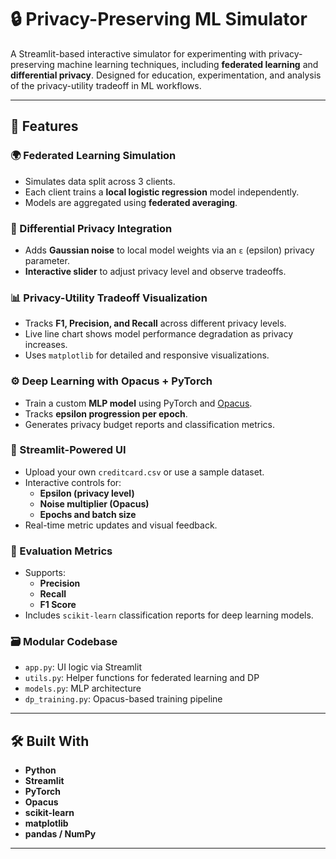 
# 🔒 Privacy-Preserving ML Simulator

A Streamlit-based interactive simulator for experimenting with privacy-preserving machine learning techniques, including **federated learning** and **differential privacy**. Designed for education, experimentation, and analysis of the privacy-utility tradeoff in ML workflows.

---

## 🚀 Features

### 🌍 Federated Learning Simulation
- Simulates data split across 3 clients.
- Each client trains a **local logistic regression** model independently.
- Models are aggregated using **federated averaging**.

### 🧂 Differential Privacy Integration
- Adds **Gaussian noise** to local model weights via an `ε` (epsilon) privacy parameter.
- **Interactive slider** to adjust privacy level and observe tradeoffs.

### 📊 Privacy-Utility Tradeoff Visualization
- Tracks **F1, Precision, and Recall** across different privacy levels.
- Live line chart shows model performance degradation as privacy increases.
- Uses `matplotlib` for detailed and responsive visualizations.

### ⚙️ Deep Learning with Opacus + PyTorch
- Train a custom **MLP model** using PyTorch and [Opacus](https://opacus.ai/).
- Tracks **epsilon progression per epoch**.
- Generates privacy budget reports and classification metrics.

### 📁 Streamlit-Powered UI
- Upload your own `creditcard.csv` or use a sample dataset.
- Interactive controls for:
  - **Epsilon (privacy level)**
  - **Noise multiplier (Opacus)**
  - **Epochs and batch size**
- Real-time metric updates and visual feedback.

### 🧠 Evaluation Metrics
- Supports:
  - **Precision**
  - **Recall**
  - **F1 Score**
- Includes `scikit-learn` classification reports for deep learning models.

### 🗃️ Modular Codebase
- `app.py`: UI logic via Streamlit
- `utils.py`: Helper functions for federated learning and DP
- `models.py`: MLP architecture
- `dp_training.py`: Opacus-based training pipeline

---

## 🛠️ Built With

- **Python**
- **Streamlit**
- **PyTorch**
- **Opacus**
- **scikit-learn**
- **matplotlib**
- **pandas / NumPy**

---


